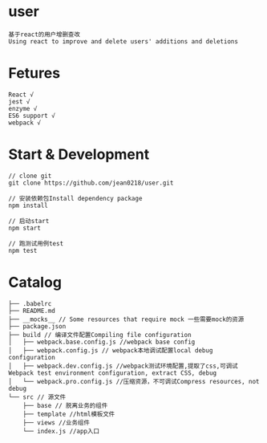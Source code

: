 # user    
    基于react的用户增删查改
    Using react to improve and delete users' additions and deletions

# Fetures
    React √
    jest √
    enzyme √
    ES6 support √
    webpack √

# Start & Development
    // clone git
    git clone https://github.com/jean0218/user.git

    // 安装依赖包Install dependency package
    npm install

    // 启动start
    npm start
    
    // 跑测试用例test
    npm test
    
# Catalog
    ├── .babelrc 
    ├── README.md
    ├── __mocks__ // Some resources that require mock 一些需要mock的资源
    ├── package.json 
    ├── build // 编译文件配置Compiling file configuration
    │   ├── webpack.base.config.js //webpack base config
    │   ├── webpack.config.js // webpack本地调试配置local debug configuration 
    │   ├── webpack.dev.config.js //webpack测试环境配置,提取了css,可调试Webpack test environment configuration, extract CSS, debug
    │   └── webpack.pro.config.js //压缩资源，不可调试Compress resources, not debug  
    └── src // 源文件
        ├── base // 脱离业务的组件
        ├── template //html模板文件
        ├── views //业务组件
        └── index.js //app入口
